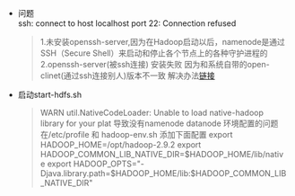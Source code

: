 - 问题  
  ssh: connect to host localhost port 22: Connection refused
  > 1.未安装openssh-server,因为在Hadoop启动以后，namenode是通过SSH（Secure Shell）来启动和停止各个节点上的各种守护进程的 2.openssh-server(被ssh连接) 安装失败 因为和系统自带的open-clinet(通过ssh连接别人)版本不一致 解决办法[链接](https://blog.csdn.net/khxu666/article/details/81662696)

- 启动start-hdfs.sh
  > WARN util.NativeCodeLoader: Unable to load native-hadoop library for your plat 导致没有namenode datanode 
  环境配置的问题 在/etc/profile 和 hadoop-env.sh 添加下面配置
  export HADOOP_HOME=/opt/hadoop-2.9.2
  export HADOOP_COMMON_LIB_NATIVE_DIR=$HADOOP_HOME/lib/native
  export  HADOOP_OPTS="-Djava.library.path=$HADOOP_HOME/lib:$HADOOP_COMMON_LIB_NATIVE_DIR" 
   